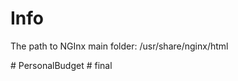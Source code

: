 # Info

The path to NGInx main folder:
/usr/share/nginx/html

#   P e r s o n a l B u d g e t
 
 #   f i n a l 
 
 
